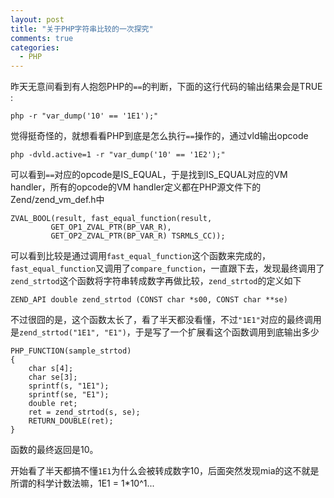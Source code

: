 ```yaml
---
layout: post
title: "关于PHP字符串比较的一次探究"
comments: true
categories:
  - PHP
---
```


昨天无意间看到有人抱怨PHP的`==`的判断，下面的这行代码的输出结果会是TRUE :
	
	php -r "var_dump('10' == '1E1');"

觉得挺奇怪的，就想看看PHP到底是怎么执行`==`操作的，通过vld输出opcode

	php -dvld.active=1 -r "var_dump('10' == '1E2');"

可以看到`==`对应的opcode是IS_EQUAL，于是找到IS_EQUAL对应的VM handler，所有的opcode的VM handler定义都在PHP源文件下的Zend/zend_vm_def.h中

	ZVAL_BOOL(result, fast_equal_function(result,
             GET_OP1_ZVAL_PTR(BP_VAR_R),
             GET_OP2_ZVAL_PTR(BP_VAR_R) TSRMLS_CC));

可以看到比较是通过调用`fast_equal_function`这个函数来完成的，`fast_equal_function`又调用了`compare_function`，一直跟下去，发现最终调用了`zend_strtod`这个函数将字符串转成数字再做比较，`zend_strtod`的定义如下

	ZEND_API double zend_strtod (CONST char *s00, CONST char **se)

不过很囧的是，这个函数太长了，看了半天都没看懂，不过`"1E1"`对应的最终调用是`zend_strtod("1E1", "E1")`，于是写了一个扩展看这个函数调用到底输出多少

	PHP_FUNCTION(sample_strtod)
	{
		char s[4];
		char se[3];
		sprintf(s, "1E1");
		sprintf(se, "E1");
		double ret;
		ret = zend_strtod(s, se);
		RETURN_DOUBLE(ret);
	}

函数的最终返回是10。

开始看了半天都搞不懂`1E1`为什么会被转成数字10，后面突然发现mia的这不就是所谓的科学计数法嘛，1E1 = 1*10^1...
